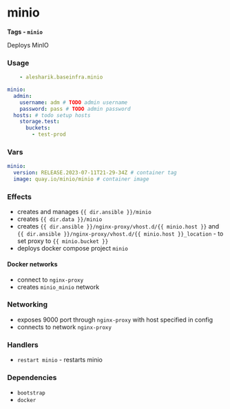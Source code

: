 # minio
__Tags - `minio`__

Deploys MinIO

### Usage
```yaml
    - alesharik.baseinfra.minio
```
```yaml
minio:
  admin:
    username: adm # TODO admin username
    password: pass # TODO admin password
  hosts: # todo setup hosts
    storage.test:
      buckets:
        - test-prod
```

### Vars
```yaml
minio:
  version: RELEASE.2023-07-11T21-29-34Z # container tag
  image: quay.io/minio/minio # container image
```

### Effects
- creates and manages `{{ dir.ansible }}/minio`
- creates `{{ dir.data }}/minio`
- creates `{{ dir.ansible }}/nginx-proxy/vhost.d/{{ minio.host }}` and `{{ dir.ansible }}/nginx-proxy/vhost.d/{{ minio.host }}_location` - to set proxy to `{{ minio.bucket }}`
- deploys docker compose project `minio`

#### Docker networks
- connect to `nginx-proxy`
- creates `minio_minio` network

### Networking
- exposes 9000 port through `nginx-proxy` with host specified in config 
- connects to network `nginx-proxy`

### Handlers
- `restart minio` - restarts minio

### Dependencies
- `bootstrap`
- `docker`
